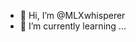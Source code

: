 - 👋 Hi, I’m @MLXwhisperer
- 🌱 I’m currently learning ...
<!---
MLXwhisperer/MLXwhisperer is a ✨ special ✨ repository because its `README.md` (this file) appears on your GitHub profile.
You can click the Preview link to take a look at your changes.
--->
